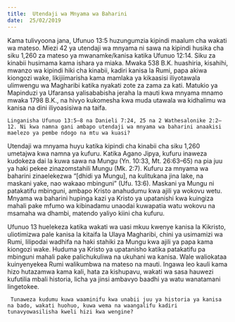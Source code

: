 ```yaml
---
title:  Utendaji wa Mnyama wa Baharini
date:  25/02/2019
---
```


Kama tulivyoona jana, Ufunuo 13:5 huzungumzia kipindi maalum cha wakati wa mateso. Miezi 42 ya utendaji wa mnyama ni sawa na kipindi husika cha siku 1,260 za mateso ya mwanamke/kanisa katika Ufunuo 12:14. Siku za kinabii husimama kama ishara ya miaka. Mwaka 538 B.K. huashiria, kisahihi, mwanzo wa kipindi hiki cha kinabii, kadiri kanisa la Rumi, papa akiwa kiongozi wake, likijiimarisha kama mamlaka ya kikaasisi iliyotawala ulimwengu wa Magharibi katika nyakati zote za zama za kati. Matukio ya Mapinduzi ya Ufaransa yalisababisha jeraha la mauti kwa mnyama mnamo mwaka 1798 B.K., na hivyo kukomesha kwa muda utawala wa kidhalimu wa kanisa na dini iliyoasisiwa na taifa.

`Linganisha Ufunuo 13:5–8 na Danieli 7:24, 25 na 2 Wathesalonike 2:2–12. Ni kwa namna gani ambapo utendaji wa mnyama wa baharini anaakisi maelezo ya pembe ndogo na mtu wa kuasi?`

Utendaji wa mnyama huyu katika kipindi cha kinabii cha siku 1,260 umetajwa kwa namna ya kufuru. Katika Agano Jipya, kufuru inaweza kudokeza dai la kuwa sawa na Mungu (Yn. 10:33, Mt. 26:63–65) na pia juu ya haki pekee zinazomstahili Mungu (Mk. 2:7). Kufuru za mnyama wa baharini zinaelekezwa “[dhidi ya Mungu], na kulitukana jina lake, na maskani yake, nao wakaao mbinguni” (Ufu. 13:6). Maskani ya Mungu ni patakatifu mbinguni, ambapo Kristo anahudumu kwa ajili ya wokovu wetu. Mnyama wa baharini hupinga kazi ya Kristo ya upatanishi kwa kuingiza mahali pake mfumo wa kibinadamu unaodai kuwapatia watu wokovu na msamaha wa dhambi, matendo yaliyo kiini cha kufuru.

Ufunuo 13 huelekeza katika wakati wa uasi mkuu kwenye kanisa la Kikristo, uliotimizwa pale kanisa la kitaifa la Ulaya Magharibi, chini ya usimamizi wa Rumi, lilipodai wadhifa na haki stahiki za Mungu kwa ajili ya papa kama kiongozi wake. Huduma ya Kristo ya upatanisho katika patakatifu pa mbinguni mahali pake palichukuliwa na ukuhani wa kanisa. Wale waliokataa kuinyenyekea Rumi walikumbwa na mateso na mauti. Ingawa leo kauli kama hizo hutazamwa kama kali, hata za kishupavu, wakati wa sasa hauwezi kufutilia mbali historia, licha ya jinsi ambavyo baadhi ya watu wanatamani lingetokee.

` Tunaweza kudumu kuwa waaminifu kwa unabii juu ya historia ya kanisa na bado, wakati huohuo, kuwa wema na waangalifu kadiri tunavyowasilisha kweli hizi kwa wengine?`